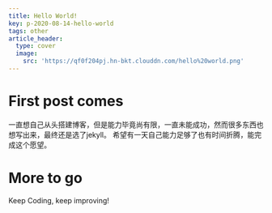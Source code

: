 ```yaml
---
title: Hello World!
key: p-2020-08-14-hello-world
tags: other
article_header:
  type: cover
  image:
    src: 'https://qf0f204pj.hn-bkt.clouddn.com/hello%20world.png'
---
```


<!-- ![avatar](https://qf0f204pj.hn-bkt.clouddn.com/hello%20world.png) -->

# First post comes

一直想自己从头搭建博客，但是能力毕竟尚有限，一直未能成功，然而很多东西也想写出来，最终还是选了jekyll。
希望有一天自己能力足够了也有时间折腾，能完成这个愿望。

# More to go

Keep Coding, keep improving!

<!--more-->
